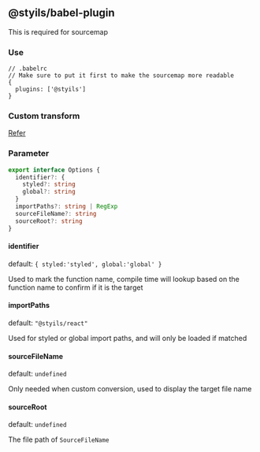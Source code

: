 ## @styils/babel-plugin

This is required for sourcemap

### Use

```json5
// .babelrc
// Make sure to put it first to make the sourcemap more readable
{
  plugins: ['@styils']
}
```

### Custom transform

[Refer](../docs/vite.config.ts)

### Parameter

```typescript
export interface Options {
  identifier?: {
    styled?: string
    global?: string
  }
  importPaths?: string | RegExp
  sourceFileName?: string
  sourceRoot?: string
}
```

#### identifier

default: `{ styled:'styled', global:'global' }`

Used to mark the function name, compile time will lookup based on the function name to confirm if it is the target

#### importPaths

default: `"@styils/react"`

Used for styled or global import paths, and will only be loaded if matched

#### sourceFileName

default: `undefined`

Only needed when custom conversion, used to display the target file name

#### sourceRoot

default: `undefined`

The file path of `SourceFileName`

